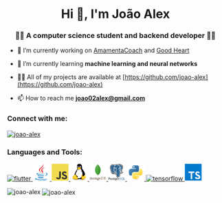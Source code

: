 <h1 align="center">Hi 👋, I'm João Alex</h1>
<h3 align="center">👨‍💻 A computer science student and backend developer 👨‍💻</h3>

- 🔭 I’m currently working on [AmamentaCoach](https://github.com/amamentacoach/amamentacoach) and [Good Heart](https://github.com/joao-alex/good_heart)

- 🌱 I’m currently learning **machine learning and neural networks**

- 👨‍💻 All of my projects are available at [https://github.com/joao-alex](https://github.com/joao-alex)

- 📫 How to reach me **joao02alex@gmail.com**

<h3 align="left">Connect with me:</h3>
<p align="left">
<a href="https://linkedin.com/in/joao-alex" target="blank"><img align="center" src="https://raw.githubusercontent.com/rahuldkjain/github-profile-readme-generator/master/src/images/icons/Social/linked-in-alt.svg" alt="joao-alex" height="30" width="40" /></a>
</p>

<h3 align="left">Languages and Tools:</h3>
<p align="left"> <a href="https://flutter.dev" target="_blank"> <img src="https://www.vectorlogo.zone/logos/flutterio/flutterio-icon.svg" alt="flutter" width="40" height="40"/> </a> <a href="https://www.java.com" target="_blank"> <img src="https://raw.githubusercontent.com/devicons/devicon/master/icons/java/java-original.svg" alt="java" width="40" height="40"/> </a> <a href="https://developer.mozilla.org/en-US/docs/Web/JavaScript" target="_blank"> <img src="https://raw.githubusercontent.com/devicons/devicon/master/icons/javascript/javascript-original.svg" alt="javascript" width="40" height="40"/> </a> <a href="https://www.linux.org/" target="_blank"> <img src="https://raw.githubusercontent.com/devicons/devicon/master/icons/linux/linux-original.svg" alt="linux" width="40" height="40"/> </a> <a href="https://www.mongodb.com/" target="_blank"> <img src="https://raw.githubusercontent.com/devicons/devicon/master/icons/mongodb/mongodb-original-wordmark.svg" alt="mongodb" width="40" height="40"/> </a> <a href="https://www.postgresql.org" target="_blank"> <img src="https://raw.githubusercontent.com/devicons/devicon/master/icons/postgresql/postgresql-original-wordmark.svg" alt="postgresql" width="40" height="40"/> </a> <a href="https://www.python.org" target="_blank"> <img src="https://raw.githubusercontent.com/devicons/devicon/master/icons/python/python-original.svg" alt="python" width="40" height="40"/> </a> <a href="https://www.tensorflow.org" target="_blank"> <img src="https://www.vectorlogo.zone/logos/tensorflow/tensorflow-icon.svg" alt="tensorflow" width="40" height="40"/> </a> <a href="https://www.typescriptlang.org/" target="_blank"> <img src="https://raw.githubusercontent.com/devicons/devicon/master/icons/typescript/typescript-original.svg" alt="typescript" width="40" height="40"/> </a> </p>

<p><img align="left" src="https://github-readme-stats.vercel.app/api/top-langs?username=joao-alex&show_icons=true&theme=onedark&locale=en&layout=compact" alt="joao-alex" /></p>

<p>&nbsp;<img align="center" src="https://github-readme-stats.vercel.app/api?username=joao-alex&show_icons=true&theme=onedark&locale=en" alt="joao-alex" /></p>
